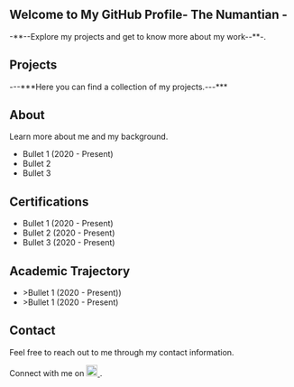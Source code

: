 <!DOCTYPE html>
<html lang="en">
    </header>
    <section class="showcase">
        <div class="container">
            <h1>Welcome to My GitHub Profile- The Numantian - </h1>
            <p>-**--Explore my projects and get to know more about my work--**-.</p>
        </div>
    </section>
    <section class="content">
        <div class="container">
            <h2 id="--projects--">Projects</h2>
            <p>---***Here you can find a collection of my projects.---***</p>
            <h2 id="about">About</h2>
            <p>Learn more about me and my background.</p>
            <ul>
                <li>Bullet 1 (2020 - Present)</li>
                <li>Bullet 2</li>
                <li>Bullet 3</li>
            </ul>
            <h2 id="certifications">Certifications</h2>
            <ul>
                <li>Bullet 1 (2020 - Present)</li>
                <li>Bullet 2 (2020 - Present)</li>
                <li>Bullet 3 (2020 - Present)</li>
            </ul>
            <h2 id="academic">Academic Trajectory</h2>
            <ul>
                <li>>Bullet 1 (2020 - Present))</li>
                <li>>Bullet 1 (2020 - Present)</li>
            </ul>
            <h2 id="contact">Contact</h2>
            <p>Feel free to reach out to me through my contact information.</p>
            <p>Connect with me on 
                <a href="https://www.linkedin.com/in/marianosancheznavalpotro/" target="_blank">
                    <img src="https://image.flaticon.com/icons/png/512/174/174857.png" alt="LinkedIn" style="width:20px;height:20px;">
                </a>.
            </p>
        </div>
    </section>
</body>
</html>
